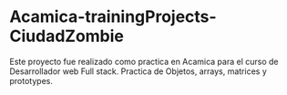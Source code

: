 # Acamica-trainingProjects-CiudadZombie

Este proyecto fue realizado como practica en Acamica para el curso de Desarrollador web Full stack.
Practica de Objetos, arrays, matrices y prototypes.
